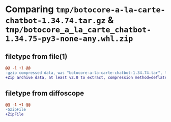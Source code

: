 # Comparing `tmp/botocore-a-la-carte-chatbot-1.34.74.tar.gz` & `tmp/botocore_a_la_carte_chatbot-1.34.75-py3-none-any.whl.zip`

## filetype from file(1)

```diff
@@ -1 +1 @@
-gzip compressed data, was "botocore-a-la-carte-chatbot-1.34.74.tar", last modified: Sat Mar 30 00:57:50 2024, max compression
+Zip archive data, at least v2.0 to extract, compression method=deflate
```

## filetype from diffoscope

```diff
@@ -1 +1 @@
-GzipFile
+ZipFile
```

